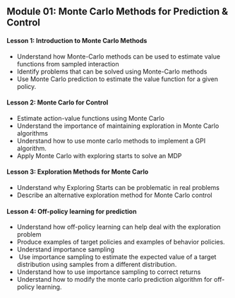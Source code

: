 ## Module 01: Monte Carlo Methods for Prediction & Control 
#### Lesson 1: Introduction to Monte Carlo Methods 
* Understand how Monte-Carlo methods can be used to estimate value functions from sampled interaction
* Identify problems that can be solved using Monte-Carlo methods
* Use Monte Carlo prediction to estimate the value function for a given policy. 

#### Lesson 2: Monte Carlo for Control 
* Estimate action-value functions using Monte Carlo
* Understand the importance of maintaining exploration in Monte Carlo algorithms 
* Understand how to use monte carlo methods to implement a GPI algorithm. 
* Apply Monte Carlo with exploring starts to solve an MDP 

#### Lesson 3: Exploration Methods for Monte Carlo 
* Understand why Exploring Starts can be problematic in real problems 
* Describe an alternative exploration method for Monte Carlo control 

#### Lesson 4: Off-policy learning for prediction 
* Understand how off-policy learning can help deal with the exploration problem 
* Produce examples of target policies and examples of behavior policies.
* Understand importance sampling
*  Use importance sampling to estimate the expected value of a target distribution using samples from a different distribution. 
* Understand how to use importance sampling to correct returns
* Understand how to modify the monte carlo prediction algorithm for off-policy learning. 